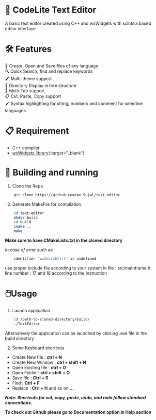 # 📝 CodeLite Text Editor

A basic text editor created using C++ and wxWidgets with scintilla based editor interface

# 🛠️ Features

📃 Create, Open and Save files of any language  
🔍 Quick Search, find and replace keywords  
🖌️ Multi-theme support  
📂 Directory Display in tree structure  
📑 Multi-Tab support  
📋 Cut, Paste, Copy support  
🖌️ Syntax highlighting for string, numbers and comment for selective languages

# 📋 Requirement

- C++ compiler
- [wxWidgets library](https://www.wxwidgets.org/){:target="_blank"}


# 🚀 Building and running

1. Clone the Repo

```bash
    git clone https://github.com/me-Sujal/text-editor
```

2. Generate MakeFile for compilation

```bash
    cd text-editor
    mkdir build
    cd build
    cmake ..
    make
```

**Make sure to have CMakeLists.txt in the cloned directory**

_In case of error such as_

```bash
    identifier "wxSearchCtrl" is undefined
```

use proper include file according to your system in file : src/mainframe.h, line number : 17 and 18 according to the instruction

# 🖱️Usage

1. Launch application

```bash
    cd /path-to-cloned-directory/build/
    ./TextEditor
```

Alternatively the application can be launched by clicking .exe file in the build directory

2. Some Keyboard shortcuts

- Create New file : **ctrl + N**
- Create New Window : **ctrl + shift + N**
- Open Existing file : **ctrl + O**
- Open Folder : **ctrl + shift + O**
- Save file : **Ctrl + S**
- Find : **Ctrl + F**
- Replace : **Ctrl + H**
  and so on.....

**_Note: Shortcuts for cut, copy, paste, undo, and redo follow standard conventions._**

**To check out Github please go to Documentation option in Help section**
